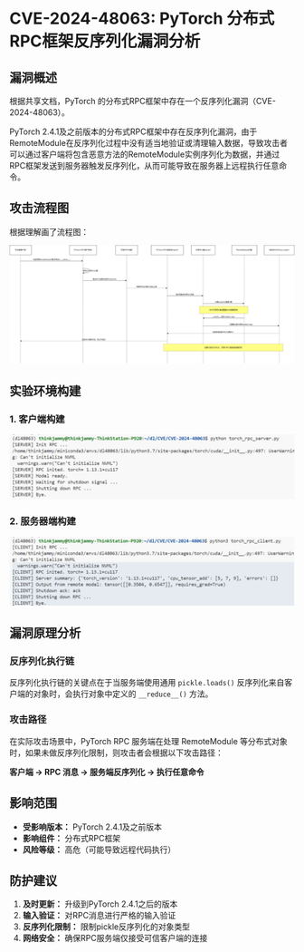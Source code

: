 # CVE-2024-48063: PyTorch 分布式RPC框架反序列化漏洞分析

## 漏洞概述

根据共享文档，PyTorch 的分布式RPC框架中存在一个反序列化漏洞（CVE-2024-48063）。

PyTorch 2.4.1及之前版本的分布式RPC框架中存在反序列化漏洞，由于RemoteModule在反序列化过程中没有适当地验证或清理输入数据，导致攻击者可以通过客户端将包含恶意方法的RemoteModule实例序列化为数据，并通过RPC框架发送到服务器触发反序列化，从而可能导致在服务器上远程执行任意命令。

## 攻击流程图

根据理解画了流程图：

![CVE-2024-48063攻击流程](PNG/CVE-2024-48063/CVE-2024-48063.png)

## 实验环境构建

### 1. 客户端构建
![客户端代码](PNG/CVE-2024-48063/1.png)

### 2. 服务器端构建
![服务器端代码](PNG/CVE-2024-48063/2.png)

## 漏洞原理分析

### 反序列化执行链

反序列化执行链的关键点在于当服务端使用通用 `pickle.loads()` 反序列化来自客户端的对象时，会执行对象中定义的 `__reduce__()` 方法。

### 攻击路径

在实际攻击场景中，PyTorch RPC 服务端在处理 RemoteModule 等分布式对象时，如果未做反序列化限制，则攻击者会根据以下攻击路径：

**客户端 → RPC 消息 → 服务端反序列化 → 执行任意命令**

## 影响范围

- **受影响版本：** PyTorch 2.4.1及之前版本
- **影响组件：** 分布式RPC框架
- **风险等级：** 高危（可能导致远程代码执行）

## 防护建议

1. **及时更新：** 升级到PyTorch 2.4.1之后的版本
2. **输入验证：** 对RPC消息进行严格的输入验证
3. **反序列化限制：** 限制pickle反序列化的对象类型
4. **网络安全：** 确保RPC服务端仅接受可信客户端的连接